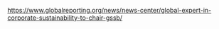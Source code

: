 https://www.globalreporting.org/news/news-center/global-expert-in-corporate-sustainability-to-chair-gssb/